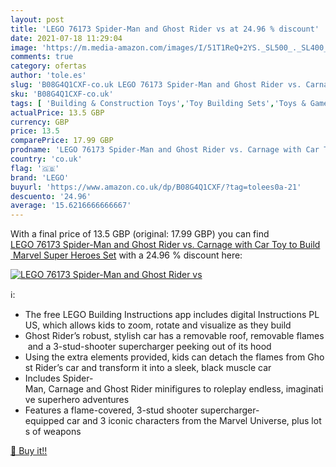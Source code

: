 ```yaml
---
layout: post
title: 'LEGO 76173 Spider-Man and Ghost Rider vs at 24.96 % discount'
date: 2021-07-18 11:29:04
image: 'https://m.media-amazon.com/images/I/51T1ReQ+2YS._SL500_._SL400_.jpg'
comments: true
category: ofertas
author: 'tole.es'
slug: 'B08G4Q1CXF-co.uk LEGO 76173 Spider-Man and Ghost Rider vs. Carnage with...'
sku: 'B08G4Q1CXF-co.uk'
tags: [ 'Building & Construction Toys','Toy Building Sets','Toys & Games','Toys Store','lego', ]
actualPrice: 13.5 GBP
currency: GBP
price: 13.5
comparePrice: 17.99 GBP
prodname: 'LEGO 76173 Spider-Man and Ghost Rider vs. Carnage with Car Toy to Build  Marvel Super Heroes Set'
country: 'co.uk'
flag: '🇬🇧'
brand: 'LEGO'
buyurl: 'https://www.amazon.co.uk/dp/B08G4Q1CXF/?tag=tolees0a-21'
descuento: '24.96'
average: '15.6216666666667'
---
```


With a final price of 13.5 GBP (original: 17.99 GBP) you can find [LEGO 76173 Spider-Man and Ghost Rider vs. Carnage with Car Toy to Build  Marvel Super Heroes Set](https://www.amazon.co.uk/dp/B08G4Q1CXF/?tag=tolees0a-21) with a  24.96 % discount here:

[![LEGO 76173 Spider-Man and Ghost Rider vs](https://m.media-amazon.com/images/I/51T1ReQ+2YS._SL500_._SL400_.jpg)](https://www.amazon.co.uk/dp/B08G4Q1CXF/?tag=tolees0a-21)

ℹ️:

- The free LEGO Building Instructions app includes digital Instructions PLUS, which allows kids to zoom, rotate and visualize as they build
- Ghost Rider’s robust, stylish car has a removable roof, removable flames and a 3-stud-shooter supercharger peeking out of its hood
- Using the extra elements provided, kids can detach the flames from Ghost Rider’s car and transform it into a sleek, black muscle car
- Includes Spider-Man, Carnage and Ghost Rider minifigures to roleplay endless, imaginative superhero adventures
- Features a flame-covered, 3-stud shooter supercharger-equipped car and 3 iconic characters from the Marvel Universe, plus lots of weapons

[🛒 Buy it!!](https://www.amazon.co.uk/dp/B08G4Q1CXF/?tag=tolees0a-21)
